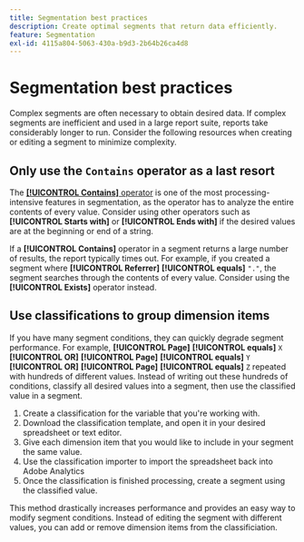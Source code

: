 ```yaml
---
title: Segmentation best practices
description: Create optimal segments that return data efficiently.
feature: Segmentation
exl-id: 4115a804-5063-430a-b9d3-2b64b26ca4d8
---
```

# Segmentation best practices

Complex segments are often necessary to obtain desired data. If complex segments are inefficient and used in a large report suite, reports take considerably longer to run. Consider the following resources when creating or editing a segment to minimize complexity.

## Only use the `Contains` operator as a last resort

The [**[!UICONTROL Contains]** operator](/help/components/segmentation/seg-reference/seg-operators.md) is one of the most processing-intensive features in segmentation, as the operator has to analyze the entire contents of every value. Consider using other operators such as **[!UICONTROL Starts with]** or **[!UICONTROL Ends with]** if the desired values are at the beginning or end of a string.

If a **[!UICONTROL Contains]** operator in a segment returns a large number of results, the report typically times out. For example, if you created a segment where **[!UICONTROL Referrer]** **[!UICONTROL equals]** `"."`, the segment searches through the contents of every value. Consider using the **[!UICONTROL Exists]** operator instead.

## Use classifications to group dimension items

If you have many segment conditions, they can quickly degrade segment performance. For example, **[!UICONTROL Page]** **[!UICONTROL equals]** `X` **[!UICONTROL OR]** **[!UICONTROL Page]** **[!UICONTROL equals]** `Y` **[!UICONTROL OR]** **[!UICONTROL Page]** **[!UICONTROL equals]** `Z` repeated with hundreds of different values. Instead of writing out these hundreds of conditions, classify all desired values into a segment, then use the classified value in a segment.

1. Create a classification for the variable that you're working with.
2. Download the classification template, and open it in your desired spreadsheet or text editor.
3. Give each dimension item that you would like to include in your segment the same value.
4. Use the classification importer to import the spreadsheet back into Adobe Analytics
5. Once the classification is finished processing, create a segment using the classified value.

This method drastically increases performance and provides an easy way to modify segment conditions. Instead of editing the segment with different values, you can add or remove dimension items from the classificiation.
